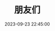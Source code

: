 ---
layout: links
title: 朋友们
date: 2023-09-23 22:45:00
keywords: 链接
description: 好 朋 友
comments: true
links:
  - url: https://lizbaka.moe/
    avatar: https://lizbaka.moe/img/avatar.png
    name: lizbaka
    blog: lizbaka的博客
    desc: 仰望星空
    color: '#acd0e8' # 代表色
    email: # 非必须
placeholder: super liz # 默认对友链的描述
tip: 友链加载中～如失败请刷新重试～
---